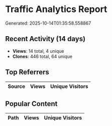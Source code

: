 # Traffic Analytics Report

Generated: 2025-10-14T01:35:58.558867

## Recent Activity (14 days)

- **Views**: 14 total, 4 unique
- **Clones**: 446 total, 64 unique

## Top Referrers

| Source | Views | Unique Visitors |
|--------|-------|-----------------|

## Popular Content

| Path | Views | Unique Visitors |
|------|-------|------------------|
